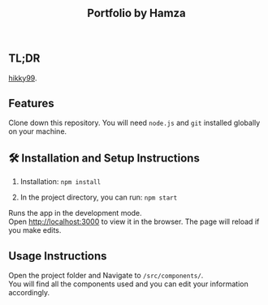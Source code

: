 <h2 align="center">
  Portfolio by Hamza<br/>
  <a href="https://hamza.dataflrr.com" target="_blank"></a>
</h2>
<div align="center">

</div>

<br/>

<center>


</center>



## TL;DR

 [hikky99](https://github.com/Hikky99/). 






## Features



Clone down this repository. You will need `node.js` and `git` installed globally on your machine.

## 🛠 Installation and Setup Instructions

1. Installation: `npm install`

2. In the project directory, you can run: `npm start`

Runs the app in the development mode.\
Open [http://localhost:3000](http://localhost:3000) to view it in the browser.
The page will reload if you make edits.

## Usage Instructions

Open the project folder and Navigate to `/src/components/`. <br/>
You will find all the components used and you can edit your information accordingly.


